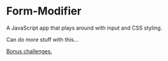 # Form-Modifier

A JavaScript app that plays around with input and CSS styling.

Can do more stuff with this...

[Bonus challenges.](https://github.com/Make-School-Courses/FEW-1.1-Web-Foundations/tree/master/assessments)
